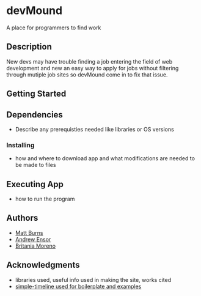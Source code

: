 # devMound
A place for programmers to find work 

## Description
New devs may have trouble finding a job entering the field of web development and new an easy way to apply for jobs without filtering through mutiple job sites so devMound come in to fix that issue.

## Getting Started

## Dependencies
* Describe any prerequisties needed like libraries or OS versions

### Installing
* how and where to download app and what modifications are needed to be made to files

## Executing App
* how to run the program

## Authors
* [Matt Burns](https://github.com/FrankFrackle)
* [Andrew Ensor](https://github.com/a-ens)
* [Britania Moreno](https://github.com/BriMoreno)

## Acknowledgments
* libraries used, useful info used in making the site, works cited
* [simple-timeline used for boilerplate and examples](https://github.com/ac524/simple-timeline/tree/boilerplate)